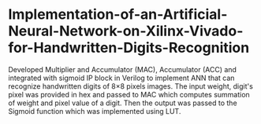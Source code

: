 # Implementation-of-an-Artificial-Neural-Network-on-Xilinx-Vivado-for-Handwritten-Digits-Recognition
Developed Multiplier and Accumulator (MAC), Accumulator (ACC) and integrated with sigmoid IP block in Verilog to implement ANN that can recognize handwritten digits of 8×8 pixels images. The input weight, digit's pixel was provided in hex and passed to MAC which computes summation of weight and pixel value of a digit. Then the output was passed to the Sigmoid function which was implemented using LUT.
